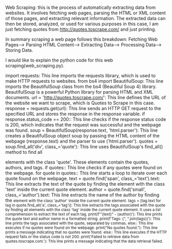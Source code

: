Web Scraping: this is the process of automatically extracting data from websites. It involves fetching web pages, parsing the HTML or XML content of those pages, and extracting relevant information. The extracted data can then be stored, analyzed, or used for various purposes in this case, I am just fetching quotes from http://quotes.toscrape.com/ and just printing. 

In summary scraping a web page follows this breakdown: Fetching Web Pages--> Parsing HTML Content--> Extracting Data--> Processing Data--> Storing Data.

I would like to explain the python code for this web scraping(web_scraping.py).

import requests: This line imports the requests library, which is used to make HTTP requests to websites.
from bs4 import BeautifulSoup: This line imports the BeautifulSoup class from the bs4 (Beautiful Soup 4) library. BeautifulSoup is a powerful Python library for parsing HTML and XML documents.
url = 'http://quotes.toscrape.com/': This line defines the URL of the website we want to scrape, which is Quotes to Scrape in this case.
response = requests.get(url): This line sends an HTTP GET request to the specified URL and stores the response in the response variable.
if response.status_code == 200:: This line checks if the response status code is 200, which indicates that the request was successful and the webpage was found.
soup = BeautifulSoup(response.text, 'html.parser'): This line creates a BeautifulSoup object soup by passing the HTML content of the webpage (response.text) and the parser to use ('html.parser').
quotes = soup.find_all('div', class_='quote'): This line uses BeautifulSoup's find_all() method to find all <div> elements with the class 'quote'. These elements contain the quotes, authors, and tags.
if quotes:: This line checks if any quotes were found on the webpage.
for quote in quotes:: This line starts a loop to iterate over each quote found on the webpage.
text = quote.find('span', class_='text').text: This line extracts the text of the quote by finding the <span> element with the class 'text' inside the current quote element.
author = quote.find('small', class_='author').text: This line extracts the name of the author by finding the <small> element with the class 'author' inside the current quote element.
tags = [tag.text for tag in quote.find_all('a', class_='tag')]: This line extracts the tags associated with the quote by finding all <a> elements with the class 'tag' inside the current quote element. It uses a list comprehension to extract the text of each tag.
print(f'"{text}" - {author}'): This line prints the quote text and author name in a formatted string.
print(f'Tags: {", ".join(tags)}'): This line prints the tags associated with the quote, separated by commas.
else:: This line executes if no quotes were found on the webpage.
print("No quotes found."): This line prints a message indicating that no quotes were found.
else:: This line executes if the HTTP request fails or the status code is not 200.
print('Failed to retrieve data from quotes.toscrape.com.'): This line prints a message indicating that the data retrieval failed.
